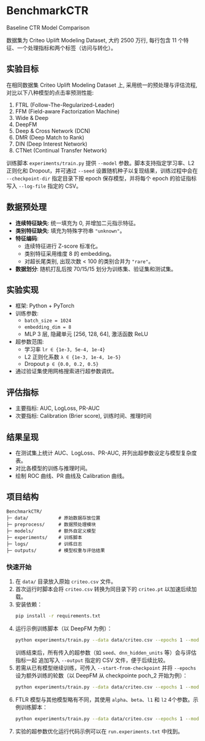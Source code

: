 # BenchmarkCTR

Baseline CTR Model Comparison

数据集为 Criteo Uplift Modeling Dataset, 大约 2500 万行, 每行包含 11 个特征、一个处理指标和两个标签（访问与转化）。

## 实验目标
在相同数据集 Criteo Uplift Modeling Dataset 上, 采用统一的预处理与评估流程, 对比以下八种模型的点击率预测性能:

1. FTRL (Follow-The-Regularized-Leader)
2. FFM (Field-aware Factorization Machine)
3. Wide & Deep
4. DeepFM
5. Deep & Cross Network (DCN)
6. DMR (Deep Match to Rank)
7. DIN (Deep Interest Network)
8. CTNet (Continual Transfer Network)

训练脚本 `experiments/train.py` 提供 `--model` 参数。脚本支持指定学习率、L2 正则化和 Dropout，并可通过 `--seed` 设置随机种子以复现结果，训练过程中会在 `--checkpoint-dir` 指定目录下按 epoch 保存模型，并将每个 epoch 的验证指标写入 `--log-file` 指定的 CSV。

## 数据预处理
- **连续特征缺失**: 统一填充为 0, 并增加二元指示特征。
- **类别特征缺失**: 填充为特殊字符串 `"unknown"`。
- **特征编码**:
  - 连续特征进行 Z-score 标准化。
  - 类别特征采用维度 8 的 embedding。
  - 对超长尾类别, 出现次数 < 100 的类别合并为 `"rare"`。
- **数据划分**: 随机打乱后按 70/15/15 划分为训练集、验证集和测试集。

## 实验实现
- 框架: Python + PyTorch
- 训练参数:
  - `batch_size = 1024`
  - `embedding_dim = 8`
  - MLP 3 层, 隐藏单元 [256, 128, 64], 激活函数 ReLU
- 超参数范围:
  - 学习率 `lr ∈ {1e-3, 5e-4, 1e-4}`
  - L2 正则化系数 `λ ∈ {1e-3, 1e-4, 1e-5}`
  - Dropout `p ∈ {0.0, 0.2, 0.5}`
- 通过验证集使用网格搜索进行超参数调优。

## 评估指标
- 主要指标: AUC, LogLoss, PR-AUC
- 次要指标: Calibration (Brier score), 训练时间、推理时间

## 结果呈现
- 在测试集上统计 AUC、LogLoss、PR-AUC, 并列出超参数设定与模型复杂度表。
- 对比各模型的训练与推理时间。
- 绘制 ROC 曲线、PR 曲线及 Calibration 曲线。


## 项目结构
```
BenchmarkCTR/
├─ data/           # 原始数据存放位置
├─ preprocess/     # 数据预处理模块
├─ models/         # 额外自定义模型
├─ experiments/    # 训练脚本
├─ logs/           # 训练日志
├─ outputs/        # 模型权重与评估结果
```

### 快速开始
1. 在 `data/` 目录放入原始 `criteo.csv` 文件。
2. 首次运行时脚本会将 `criteo.csv` 转换为同目录下的 `criteo.pt` 以加速后续加载。
3. 安装依赖：
   ```bash
   pip install -r requirements.txt
   ```
4. 运行示例训练脚本（以 DeepFM 为例）：
   ```bash
   python experiments/train.py --data data/criteo.csv --epochs 1 --model DeepFM --lr 1e-3 --l2 1e-5 --dropout 0.5 --output outputs/result.csv --seed 2025 --checkpoint-dir outputs/checkpoints --log-file logs/train_metrics.csv
   ```
   训练结束后，所有传入的超参数（如 `seed`、`dnn_hidden_units` 等）会与评估指标一起
   追加写入 `--output` 指定的 CSV 文件，便于后续比较。
5. 若需从已有模型继续训练，可传入 `--start-from-checkpoint` 并将 `--epochs`
   设为额外训练的轮数（以 DeepFM 从 checkpointe poch_2 开始为例）：
   ```bash
   python experiments/train.py --data data/criteo.csv --epochs 1 --model DeepFM --lr 1e-3 --l2 1e-5 --dropout 0.5 --output outputs/result.csv --seed 2025 --checkpoint-dir outputs/checkpoints --log-file logs/train_metrics.csv --start-from-checkpoint outputs/checkpoints/DeepFM_epoch_2.pt
   ```
6. FTLR 模型与其他模型略有不同，其使用 `alpha`、`beta`、`l1` 和 `l2` 4个参数。示例训练脚本：
   ```bash
   python experiments/train.py --data data/criteo.csv --epochs 1 --model FTRL --alpha 0.05 --beta 1.0 --l1 1.0 --l2 1e-5 --output outputs/result.csv --seed 2025 --checkpoint-dir outputs/checkpoints --log-file logs/ftrl_log.csv
   ```
7. 实验的超参数优化运行代码示例可以在 `run.experiments.txt` 中找到。
